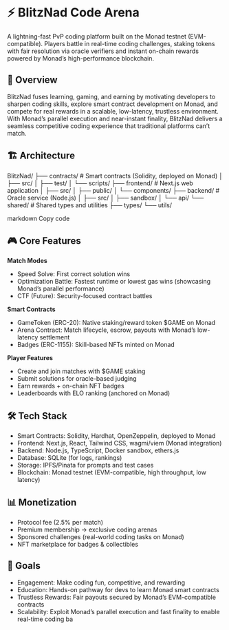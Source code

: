 # ⚡ BlitzNad Code Arena  

A lightning-fast PvP coding platform built on the Monad testnet (EVM-compatible). Players battle in real-time coding challenges, staking tokens with fair resolution via oracle verifiers and instant on-chain rewards powered by Monad’s high-performance blockchain.  

## 🎯 Overview  
BlitzNad fuses learning, gaming, and earning by motivating developers to sharpen coding skills, explore smart contract development on Monad, and compete for real rewards in a scalable, low-latency, trustless environment. With Monad’s parallel execution and near-instant finality, BlitzNad delivers a seamless competitive coding experience that traditional platforms can’t match.  

## 🏗️ Architecture  
BlitzNad/
├── contracts/ # Smart contracts (Solidity, deployed on Monad)
│ ├── src/
│ ├── test/
│ └── scripts/
├── frontend/ # Next.js web application
│ ├── src/
│ ├── public/
│ └── components/
├── backend/ # Oracle service (Node.js)
│ ├── src/
│ ├── sandbox/
│ └── api/
└── shared/ # Shared types and utilities
├── types/
└── utils/

markdown
Copy code

## 🎮 Core Features  
**Match Modes**  
- Speed Solve: First correct solution wins  
- Optimization Battle: Fastest runtime or lowest gas wins (showcasing Monad’s parallel performance)  
- CTF (Future): Security-focused contract battles  

**Smart Contracts**  
- GameToken (ERC-20): Native staking/reward token $GAME on Monad  
- Arena Contract: Match lifecycle, escrow, payouts with Monad’s low-latency settlement  
- Badges (ERC-1155): Skill-based NFTs minted on Monad  

**Player Features**  
- Create and join matches with $GAME staking  
- Submit solutions for oracle-based judging  
- Earn rewards + on-chain NFT badges  
- Leaderboards with ELO ranking (anchored on Monad)  

## 🛠️ Tech Stack  
- Smart Contracts: Solidity, Hardhat, OpenZeppelin, deployed to Monad  
- Frontend: Next.js, React, Tailwind CSS, wagmi/viem (Monad integration)  
- Backend: Node.js, TypeScript, Docker sandbox, ethers.js  
- Database: SQLite (for logs, rankings)  
- Storage: IPFS/Pinata for prompts and test cases  
- Blockchain: Monad testnet (EVM-compatible, high throughput, low latency)  

## 📊 Monetization  
- Protocol fee (2.5% per match)  
- Premium membership → exclusive coding arenas  
- Sponsored challenges (real-world coding tasks on Monad)  
- NFT marketplace for badges & collectibles  

## 🎯 Goals  
- Engagement: Make coding fun, competitive, and rewarding  
- Education: Hands-on pathway for devs to learn Monad smart contracts  
- Trustless Rewards: Fair payouts secured by Monad’s EVM-compatible contracts  
- Scalability: Exploit Monad’s parallel execution and fast finality to enable real-time coding ba